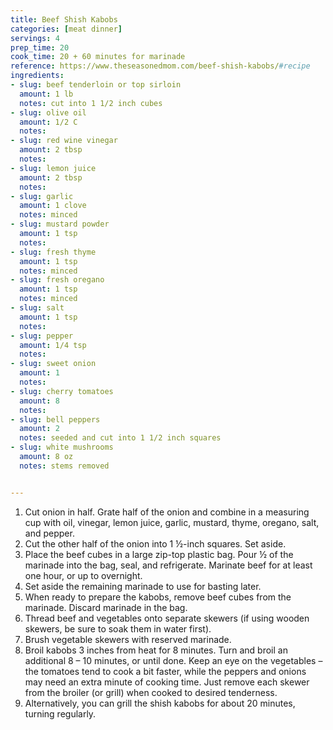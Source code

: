 ```yaml
---
title: Beef Shish Kabobs
categories: [meat dinner]
servings: 4
prep_time: 20
cook_time: 20 + 60 minutes for marinade
reference: https://www.theseasonedmom.com/beef-shish-kabobs/#recipe
ingredients:
- slug: beef tenderloin or top sirloin
  amount: 1 lb
  notes: cut into 1 1/2 inch cubes
- slug: olive oil
  amount: 1/2 C
  notes:
- slug: red wine vinegar
  amount: 2 tbsp
  notes:
- slug: lemon juice
  amount: 2 tbsp
  notes:
- slug: garlic
  amount: 1 clove
  notes: minced
- slug: mustard powder
  amount: 1 tsp
  notes:
- slug: fresh thyme
  amount: 1 tsp
  notes: minced
- slug: fresh oregano
  amount: 1 tsp
  notes: minced
- slug: salt
  amount: 1 tsp
  notes:
- slug: pepper
  amount: 1/4 tsp
  notes:
- slug: sweet onion
  amount: 1
  notes:
- slug: cherry tomatoes
  amount: 8
  notes:
- slug: bell peppers
  amount: 2
  notes: seeded and cut into 1 1/2 inch squares
- slug: white mushrooms
  amount: 8 oz
  notes: stems removed


---
```


1. Cut onion in half. Grate half of the onion and combine in a measuring cup with oil, vinegar, lemon juice, garlic, mustard, thyme, oregano, salt, and pepper.
2. Cut the other half of the onion into 1 ½-inch squares. Set aside.
3. Place the beef cubes in a large zip-top plastic bag. Pour ½ of the marinade into the bag, seal, and refrigerate. Marinate beef for at least one hour, or up to overnight.
4. Set aside the remaining marinade to use for basting later.
5. When ready to prepare the kabobs, remove beef cubes from the marinade. Discard marinade in the bag.
6. Thread beef and vegetables onto separate skewers (if using wooden skewers, be sure to soak them in water first).
7. Brush vegetable skewers with reserved marinade.
8. Broil kabobs 3 inches from heat for 8 minutes. Turn and broil an additional 8 – 10 minutes, or until done. Keep an eye on the vegetables – the tomatoes tend to cook a bit faster, while the peppers and onions may need an extra minute of cooking time. Just remove each skewer from the broiler (or grill) when cooked to desired tenderness.
9. Alternatively, you can grill the shish kabobs for about 20 minutes, turning regularly.
